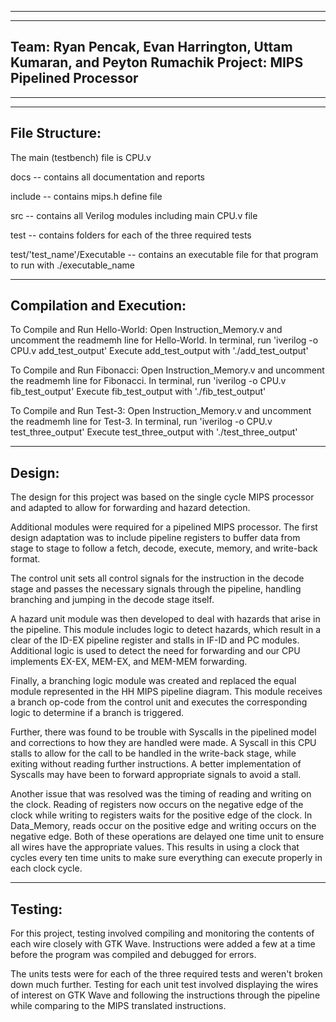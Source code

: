 --------------------------------------------------------------------------------------------------------------
--------------------------------------------------------------------------------------------------------------
Team: Ryan Pencak, Evan Harrington, Uttam Kumaran, and Peyton Rumachik
Project: MIPS Pipelined Processor
--------------------------------------------------------------------------------------------------------------
--------------------------------------------------------------------------------------------------------------

--------------------------------------------------------------------------------------------------------------
File Structure:
--------------------------------------------------------------------------------------------------------------

  The main (testbench) file is CPU.v

  docs -- contains all documentation and reports

  include -- contains mips.h define file

  src -- contains all Verilog modules including main CPU.v file

  test -- contains folders for each of the three required tests

  test/'test_name'/Executable -- contains an executable file for that program to run with ./executable_name

--------------------------------------------------------------------------------------------------------------
Compilation and Execution:
--------------------------------------------------------------------------------------------------------------

  To Compile and Run Hello-World:
    Open Instruction_Memory.v and uncomment the readmemh line for Hello-World.
    In terminal, run 'iverilog -o CPU.v add_test_output'
    Execute add_test_output with './add_test_output'

  To Compile and Run Fibonacci:
    Open Instruction_Memory.v and uncomment the readmemh line for Fibonacci.
    In terminal, run 'iverilog -o CPU.v fib_test_output'
    Execute fib_test_output with './fib_test_output'

  To Compile and Run Test-3:
    Open Instruction_Memory.v and uncomment the readmemh line for Test-3.
    In terminal, run 'iverilog -o CPU.v test_three_output'
    Execute test_three_output with './test_three_output'

--------------------------------------------------------------------------------------------------------------
Design:
--------------------------------------------------------------------------------------------------------------

  The design for this project was based on the single cycle MIPS processor and adapted to allow for forwarding and hazard detection.

  Additional modules were required for a pipelined MIPS processor. The first design adaptation was to include pipeline registers to buffer data from stage to stage to follow a fetch, decode, execute, memory, and write-back format.

  The control unit sets all control signals for the instruction in the decode stage and passes the necessary signals through the pipeline, handling branching and jumping in the decode stage itself.

  A hazard unit module was then developed to deal with hazards that arise in the pipeline. This module includes logic to detect hazards, which result in a clear of the ID-EX pipeline register and stalls in IF-ID and PC modules. Additional logic is used to detect the need for forwarding and our CPU implements EX-EX, MEM-EX, and MEM-MEM forwarding.

  Finally, a branching logic module was created and replaced the equal module represented in the HH MIPS pipeline diagram. This module receives a branch op-code from the control unit and executes the corresponding logic to determine if a branch is triggered.

  Further, there was found to be trouble with Syscalls in the pipelined model and corrections to how they are handled were made. A Syscall in this CPU stalls to allow for the call to be handled in the write-back stage, while exiting without reading further instructions. A better implementation of Syscalls may have been to forward appropriate signals to avoid a stall.

  Another issue that was resolved was the timing of reading and writing on the clock. Reading of registers now occurs on the negative edge of the clock while writing to registers waits for the positive edge of the clock. In Data_Memory, reads occur on the positive edge and writing occurs on the negative edge. Both of these operations are delayed one time unit to ensure all wires have the appropriate values. This results in using a clock that cycles every ten time units to make sure everything can execute properly in each clock cycle.

--------------------------------------------------------------------------------------------------------------
Testing:
--------------------------------------------------------------------------------------------------------------

  For this project, testing involved compiling and monitoring the contents of each wire closely with GTK Wave.
  Instructions were added a few at a time before the program was compiled and debugged for errors.

  The units tests were for each of the three required tests and weren't broken down much further. Testing for each unit test involved displaying the wires of interest on GTK Wave and following the instructions through the pipeline while comparing to the MIPS translated instructions.
